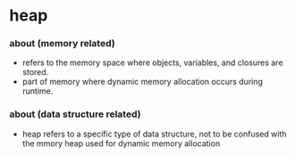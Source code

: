 # heap

### about (memory related)

- refers to the memory space where objects, variables, and closures are stored.
- part of memory where dynamic memory allocation occurs during runtime.


### about (data structure related)

- heap refers to a specific type of data structure, not to be confused with the mmory heap used for dynamic memory allocation